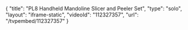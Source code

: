 {
    "title": "PL8 Handheld Mandoline Slicer and Peeler Set",
    "type": "solo",
    "layout": "iframe-static",
    "videoId": "112327357",
    "url": "\/tvpembed\/112327357"
}